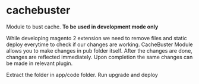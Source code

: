 # cachebuster
Module to bust cache. <b>To be used in development mode only</b>

While developing magento 2 extension we need to remove files and static deploy everytime to check if our changes are working. CacheBuster Module allows you to make changes in pub folder itself. After the changes are done, changes are reflected immediately. Upon completion the same changes can be made in relevant plugin.

Extract the folder in app/code folder. Run upgrade and deploy
